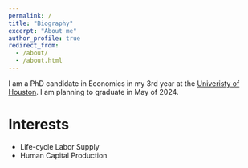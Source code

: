 ```yaml
---
permalink: /
title: "Biography"
excerpt: "About me"
author_profile: true
redirect_from: 
  - /about/
  - /about.html
---
```


I am a PhD candidate in Economics in my 3rd year at the [Univeristy of Houston](https://www.uh.edu/class/economics/). I am planning to graduate in May of 2024.

Interests
======
* Life-cycle Labor Supply
* Human Capital Production